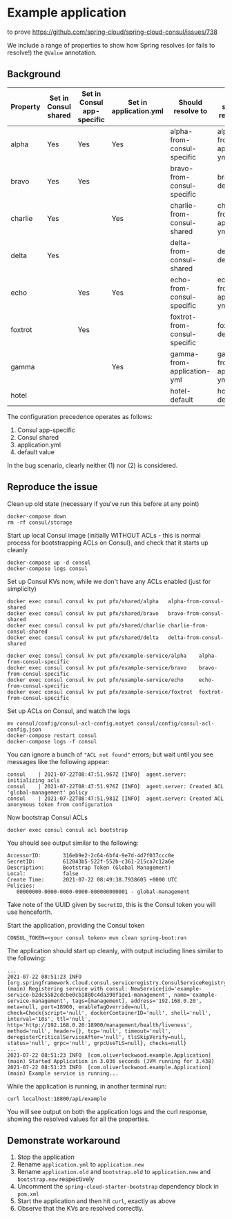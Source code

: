 # Example application
to prove https://github.com/spring-cloud/spring-cloud-consul/issues/738

We include a range of properties to show how Spring resolves (or fails to resolve!) the `@Value` annotation.

## Background

| Property | Set in Consul shared | Set in Consul app-specific | Set in application.yml | Should resolve to            | In bug scenario, resolves to
|----------|----------------------|----------------------------|------------------------|------------------------------|------------------------------
| alpha    |          Yes         |             Yes            |           Yes          | alpha-from-consul-specific   |  alpha-from-application-yml
| bravo    |          Yes         |             Yes            |                        | bravo-from-consul-specific   | bravo-default
| charlie  |          Yes         |                            |           Yes          | charlie-from-consul-shared   | charlie-from-application-yml
| delta    |          Yes         |                            |                        | delta-from-consul-shared     | delta-default
| echo     |                      |             Yes            |           Yes          | echo-from-consul-specific    | echo-from-application-yml
| foxtrot  |                      |             Yes            |                        | foxtrot-from-consul-specific | foxtrot-default
| gamma    |                      |                            |           Yes          | gamma-from-application-yml   | gamma-from-application-yml
| hotel    |                      |                            |                        | hotel-default                | hotel-default

The configuration precedence operates as follows:
1. Consul app-specific
2. Consul shared
3. application.yml
4. default value

In the bug scenario, clearly neither (1) nor (2) is considered.

## Reproduce the issue

Clean up old state (necessary if you've run this before at any point)

    docker-compose down
    rm -rf consul/storage

Start up local Consul image (initially WITHOUT ACLs - this is normal process for bootstrapping ACLs on Consul), and
check that it starts up cleanly

    docker-compose up -d consul
    docker-compose logs consul

Set up Consul KVs now, while we don't have any ACLs enabled (just for simplicity)

    docker exec consul consul kv put pfx/shared/alpha   alpha-from-consul-shared
    docker exec consul consul kv put pfx/shared/bravo   bravo-from-consul-shared
    docker exec consul consul kv put pfx/shared/charlie charlie-from-consul-shared
    docker exec consul consul kv put pfx/shared/delta   delta-from-consul-shared

    docker exec consul consul kv put pfx/example-service/alpha    alpha-from-consul-specific
    docker exec consul consul kv put pfx/example-service/bravo    bravo-from-consul-specific
    docker exec consul consul kv put pfx/example-service/echo     echo-from-consul-specific
    docker exec consul consul kv put pfx/example-service/foxtrot  foxtrot-from-consul-specific

Set up ACLs on Consul, and watch the logs

    mv consul/config/consul-acl-config.notyet consul/config/consul-acl-config.json
    docker-compose restart consul
    docker-compose logs -f consul

You can ignore a bunch of `"ACL not found"` errors; but wait until you see messages like the following appear:
```
consul    | 2021-07-22T08:47:51.967Z [INFO]  agent.server: initializing acls
consul    | 2021-07-22T08:47:51.976Z [INFO]  agent.server: Created ACL 'global-management' policy
consul    | 2021-07-22T08:47:51.981Z [INFO]  agent.server: Created ACL anonymous token from configuration
```

Now bootstrap Consul ACLs

    docker exec consul consul acl bootstrap

You should see output similar to the following:
```
AccessorID:       316eb9e2-2c64-6bf4-9e7d-4d7f037ccc0e
SecretID:         612043b5-522f-552b-c361-215ca7c12a6e
Description:      Bootstrap Token (Global Management)
Local:            false
Create Time:      2021-07-22 08:49:38.7938605 +0000 UTC
Policies:
   00000000-0000-0000-0000-000000000001 - global-management
```
Take note of the UUID given by `SecretID`, this is the Consul token you will use henceforth.

Start the application, providing the Consul token

    CONSUL_TOKEN=<your consul token> mvn clean spring-boot:run

The application should start up cleanly, with output including lines similar to the following:
```
...
2021-07-22 08:51:23 INFO  [org.springframework.cloud.consul.serviceregistry.ConsulServiceRegistry] (main) Registering service with consul: NewService{id='example-service-b2dc5582cdcbe0cb1880c4da390f1de1-management', name='example-service-management', tags=[management], address='192.168.0.20', meta=null, port=18900, enableTagOverride=null, check=Check{script='null', dockerContainerID='null', shell='null', interval='10s', ttl='null', http='http://192.168.0.20:18900/management/health/liveness', method='null', header={}, tcp='null', timeout='null', deregisterCriticalServiceAfter='null', tlsSkipVerify=null, status='null', grpc='null', grpcUseTLS=null}, checks=null}
...
2021-07-22 08:51:23 INFO  [com.oliverlockwood.example.Application] (main) Started Application in 3.036 seconds (JVM running for 3.438)
2021-07-22 08:51:23 INFO  [com.oliverlockwood.example.Application] (main) Example service is running...
```

While the application is running, in another terminal run:

    curl localhost:18800/api/example

You will see output on both the application logs and the curl response, showing the resolved values for all the properties.

## Demonstrate workaround
1.  Stop the application
2.  Rename `application.yml` to `application.new`
3.  Rename `application.old` and `bootstrap.old` to `application.new` and `bootstrap.new` respectively
4.  Uncomment the `spring-cloud-starter-bootstrap` dependency block in `pom.xml`
5.  Start the application and then hit `curl`, exactly as above
6.  Observe that the KVs are resolved correctly.
